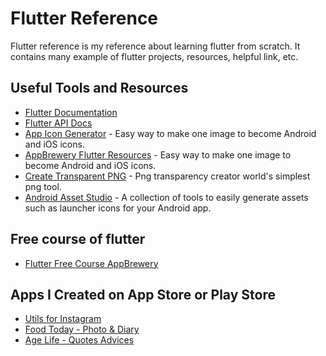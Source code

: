 # Flutter Reference
Flutter reference is my reference about learning flutter from scratch. It contains many example of flutter projects, resources, helpful link, etc.

## Useful Tools and Resources

- [Flutter Documentation](https://flutter.dev/docs)
- [Flutter API Docs](https://api.flutter.dev/)
- [App Icon Generator](https://appicon.co/) - Easy way to make one image to become Android and iOS icons.
- [AppBrewery Flutter Resources](https://github.com/gunantosteven/Flutter-Course-Resources/) - Easy way to make one image to become Android and iOS icons.
- [Create Transparent PNG](https://onlinepngtools.com/create-transparent-png) - Png transparency creator world's simplest png tool.
- [Android Asset Studio](http://romannurik.github.io/AndroidAssetStudio/index.html) - A collection of tools to easily generate assets such as launcher icons for your Android app.

## Free course of flutter

- [Flutter Free Course AppBrewery](https://www.appbrewery.co/p/intro-to-flutter)

## Apps I Created on App Store or Play Store

- [Utils for Instagram](https://play.google.com/store/apps/details?id=com.ungapps.instagramhelper)
- [Food Today - Photo & Diary](https://foodtoday.ungapps.com)
- [Age Life - Quotes Advices](https://agelife.ungapps.com)
